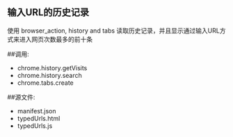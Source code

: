 输入URL的历史记录
----------------
使用 browser_action, history and tabs
读取历史记录，并且显示通过输入URL方式来进入网页次数最多的前十条

##调用:
 - chrome.history.getVisits
 - chrome.history.search
 - chrome.tabs.create

##源文件:
 - manifest.json
 - typedUrls.html
 - typedUrls.js